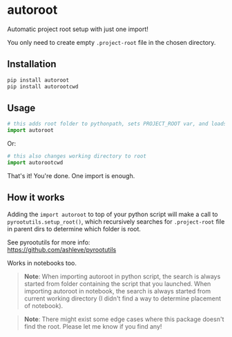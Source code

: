 # autoroot

Automatic project root setup with just one import!

You only need to create empty `.project-root` file in the chosen directory.

## Installation

```bash
pip install autoroot
pip install autorootcwd
```

## Usage

```python
# this adds root folder to pythonpath, sets PROJECT_ROOT var, and loads variables from `.env`
import autoroot
```

Or:

```python
# this also changes working directory to root
import autorootcwd
```

That's it! You're done. One import is enough.

## How it works

Adding the `import autoroot` to top of your python script will make a call to `pyrootutils.setup_root()`, which recursively searches for `.project-root` file in parent dirs to determine which folder is root.

See pyrootutils for more info: <br>
https://github.com/ashleve/pyrootutils

Works in notebooks too.

> **Note**: When importing autoroot in python script, the search is always started from folder containing the script that you launched. When importing autoroot in notebook, the search is always started from current working directory (I didn't find a way to determine placement of notebook).

> **Note**: There might exist some edge cases where this package doesn't find the root. Please let me know if you find any!
